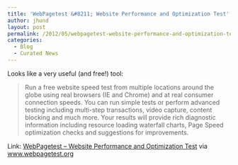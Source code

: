 ```yaml
---
title: 'WebPagetest &#8211; Website Performance and Optimization Test'
author: jhund
layout: post
permalink: /2012/05/webpagetest-website-performance-and-optimization-test/
categories:
  - Blog
  - Curated News
---
```

Looks like a very useful (and free!) tool:

> Run a free website speed test from multiple locations around the globe using real browsers (IE and Chrome) and at real consumer connection speeds. You can run simple tests or perform advanced testing including multi-step transactions, video capture, content blocking and much more. Your results will provide rich diagnostic information including resource loading waterfall charts, Page Speed optimization checks and suggestions for improvements.

Link: [WebPagetest &#8211; Website Performance and Optimization Test][1] via www.webpagetest.org

 [1]: http://bit.ly/IYm0WS